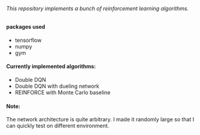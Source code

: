###### This repository implements a bunch of reinforcement learning algorithms.

#### packages used
* tensorflow
* numpy
* gym

#### Currently implemented algorithms:
* Double DQN
* Double DQN with dueling network
* REINFORCE with Monte Carlo baseline

#### Note:
The network architecture is quite arbitrary. I made it randomly large so that I can quickly test on different environment.
